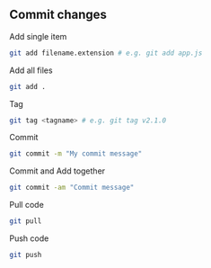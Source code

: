 
## Commit changes

Add single item

``` bash
git add filename.extension # e.g. git add app.js
```

Add all files

```bash
git add .
```

Tag

```bash
git tag <tagname> # e.g. git tag v2.1.0
```

Commit

```bash
git commit -m "My commit message"
```

Commit and Add together 

```bash
git commit -am "Commit message"
```

Pull code

```bash
git pull
```

Push code

```bash
git push
```
